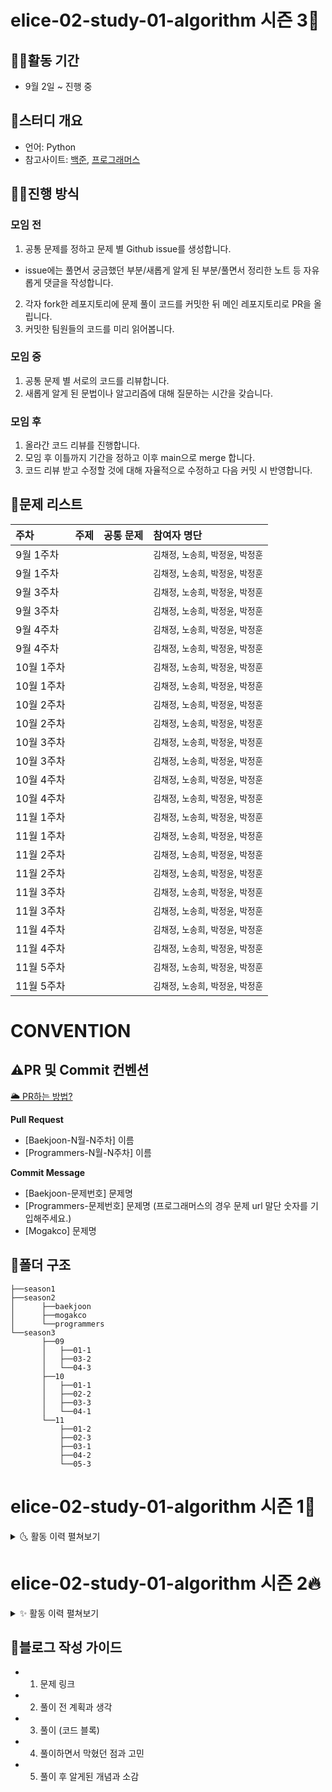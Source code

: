 # elice-02-study-01-algorithm 시즌 3🌾

## 🏋️‍♀️활동 기간

- 9월 2일 ~ 진행 중

## 🤼스터디 개요

- 언어: Python
- 참고사이트: [백준](https://www.acmicpc.net/), [프로그래머스](https://programmers.co.kr/)

## 🤸‍♀️진행 방식

### 모임 전

1. 공통 문제를 정하고 문제 별 Github issue를 생성합니다.

- issue에는 풀면서 궁금했던 부분/새롭게 알게 된 부분/풀면서 정리한 노트 등 자유롭게 댓글을 작성합니다.

2. 각자 fork한 레포지토리에 문제 풀이 코드를 커밋한 뒤 메인 레포지토리로 PR을 올립니다.
3. 커밋한 팀원들의 코드를 미리 읽어봅니다.

### 모임 중

1. 공통 문제 별 서로의 코드를 리뷰합니다.
2. 새롭게 알게 된 문법이나 알고리즘에 대해 질문하는 시간을 갖습니다.

### 모임 후

1. 올라간 코드 리뷰를 진행합니다.
2. 모임 후 이틀까지 기간을 정하고 이후 main으로 merge 합니다.
3. 코드 리뷰 받고 수정할 것에 대해 자율적으로 수정하고 다음 커밋 시 반영합니다.

## 📑문제 리스트


| 주차 | 주제 | 공통 문제 | 참여자 명단 |
| :---- | :------------------: |:--------------------------------------------------------------------------------------------------------------------------------------------------------------------------------------------------------------: | :--------------------------------------------------------- |
| 9월 1주차 |  ||  `김채정`, `노송희`, `박정윤`, `박정훈` |
| 9월 1주차 |  ||  `김채정`, `노송희`, `박정윤`, `박정훈` |
| 9월 3주차 |  ||  `김채정`, `노송희`, `박정윤`, `박정훈` |
| 9월 3주차 |  ||  `김채정`, `노송희`, `박정윤`, `박정훈` |
| 9월 4주차 |  ||  `김채정`, `노송희`, `박정윤`, `박정훈` |
| 9월 4주차 |  ||  `김채정`, `노송희`, `박정윤`, `박정훈` |
| 10월 1주차 |  ||  `김채정`, `노송희`, `박정윤`, `박정훈` |
| 10월 1주차 |  ||  `김채정`, `노송희`, `박정윤`, `박정훈` |
| 10월 2주차 |  ||  `김채정`, `노송희`, `박정윤`, `박정훈` |
| 10월 2주차 |  ||  `김채정`, `노송희`, `박정윤`, `박정훈` |
| 10월 3주차 |  ||  `김채정`, `노송희`, `박정윤`, `박정훈` |
| 10월 3주차 |  ||  `김채정`, `노송희`, `박정윤`, `박정훈` |
| 10월 4주차 |  ||  `김채정`, `노송희`, `박정윤`, `박정훈` |
| 10월 4주차 |  ||  `김채정`, `노송희`, `박정윤`, `박정훈` |
| 11월 1주차 |  ||  `김채정`, `노송희`, `박정윤`, `박정훈` |
| 11월 1주차 |  ||  `김채정`, `노송희`, `박정윤`, `박정훈` |
| 11월 2주차 |  ||  `김채정`, `노송희`, `박정윤`, `박정훈` |
| 11월 2주차 |  ||  `김채정`, `노송희`, `박정윤`, `박정훈` |
| 11월 3주차 |  ||  `김채정`, `노송희`, `박정윤`, `박정훈` |
| 11월 3주차 |  ||  `김채정`, `노송희`, `박정윤`, `박정훈` |
| 11월 4주차 |  ||  `김채정`, `노송희`, `박정윤`, `박정훈` |
| 11월 4주차 |  ||  `김채정`, `노송희`, `박정윤`, `박정훈` |
| 11월 5주차 |  ||  `김채정`, `노송희`, `박정윤`, `박정훈` |
| 11월 5주차 |  ||  `김채정`, `노송희`, `박정윤`, `박정훈` |

# CONVENTION

## ⚠️PR 및 Commit 컨벤션

[🌥 PR하는 방법?](https://github.com/elice-02-study-01-algorithm/python/issues/42)

**Pull Request**

- [Baekjoon-N월-N주차] 이름
- [Programmers-N월-N주차] 이름

**Commit Message**

- [Baekjoon-문제번호] 문제명
- [Programmers-문제번호] 문제명
  (프로그래머스의 경우 문제 url 말단 숫자를 기입해주세요.)
- [Mogakco] 문제명

## 📂폴더 구조
```
├──season1
├──season2
│      ├──baekjoon
│      ├──mogakco
│      └──programmers
└──season3
       ├──09
       │   ├──01-1
       │   ├──03-2
       │   └──04-3
       ├──10
       │   ├──01-1
       │   ├──02-2
       │   ├──03-3
       │   └──04-1
       └──11
           ├──01-2
           ├──02-3
           ├──03-1
           ├──04-2
           └──05-3
```

# elice-02-study-01-algorithm 시즌 1🌿
<details>
<summary>🌜 활동 이력 펼쳐보기</summary>

## 🔶활동 기간

- 스터디 기획안 제출: 4/2(토)
- 스터디 진행: 4/5(화)- ~ 5/27(금) (5주간)

  **※ 데이터 분석 웹 서비스 프로젝트 기간(4/19~5/7) 동안에는 스터디를 진행하지 않습니다.**

- 스터디 결과 발표 : 5/28(토) 모든 팀 발표

## 🔶스터디 개요

- 정기 회의:
- 언어: Python
- 참고사이트: [백준](https://www.acmicpc.net/), [프로그래머스](https://programmers.co.kr/)

## 🔶진행 방식

시즌 2와 동일

## 📂폴더 구조

- **백준**
  - baekjoon/01/NNNN\_문제이름
  - bakejoon/01/NNNN
  - elice
  - etc

## 📑문제 리스트

| 주차  |     엘리스 강의      |                                                                                                    공통 문제                                                                                                     | 참여자 명단                                                |
| :---- | :------------------: | :--------------------------------------------------------------------------------------------------------------------------------------------------------------------------------------------------------------: | :--------------------------------------------------------- |
| 0주차 |                      |                                                                                                                                                                                                                  | `김관호`, `김채정`, `노송희`, `서형준`, `안지우`, `최재익` |
| 1주차 | 분할 정복, 재귀 호출 | [자리수의 제곱](https://www.acmicpc.net/problem/4881), [로봇 청소기](https://www.acmicpc.net/problem/14503), [색종이 만들기](https://www.acmicpc.net/problem/2630), [트리](https://www.acmicpc.net/problem/4256) | `김관호`, `김채정`, `노송희`, `서형준`, `안지우`, `최재익` |
| 2주차 |      동적계획법      |                               [젠장](https://www.acmicpc.net/problem/1324), [1로 만들기2](https://www.acmicpc.net/problem/12852), [암호코드](https://www.acmicpc.net/problem/2011)                               | `김관호`, `김채정`, `노송희`, `서형준`, `안지우`, `최재익` |
| 3주차 |          큐          |                                                          [Router](https://www.acmicpc.net/problem/15828), [PPAP](https://www.acmicpc.net/problem/16120)                                                          | `김관호`, `김채정`, `노송희`, `서형준`, `안지우`, `최재익` |
| 4주차 |        그래프        |                                [촌수계산](https://www.acmicpc.net/problem/2644), [아기 상어](https://www.acmicpc.net/problem/16236), [수열](https://www.acmicpc.net/problem/2491)                                | `김관호`, `김채정`, `노송희`, `서형준`, `안지우`, `최재익` |

</details>

# elice-02-study-01-algorithm 시즌 2🔥

<details>
<summary>✨ 활동 이력 펼쳐보기</summary>


엘리스 AI 트랙 4기 코딩 테스트 스터디 레포지토리입니다.

## 🔶활동 기간

- 7월 12일 ~ 8월 31일

## 🔶스터디 개요

- 언어: Python
- 참고사이트: [백준](https://www.acmicpc.net/), [프로그래머스](https://programmers.co.kr/)

## 🔶진행 방식

### 모임 전

1. 공통 문제를 정하고 문제 별 Github issue를 생성합니다.

- issue에는 풀면서 궁금했던 부분/새롭게 알게 된 부분/풀면서 정리한 노트 등 자유롭게 댓글을 작성합니다.

2. <span style="color:red">모임 1시간 전까지</span> 각자의 폴더와 branch에 문제 풀이 코드를 커밋합니다.
3. 커밋한 팀원들의 코드를 미리 읽어봅니다.

### 모임 중

1. 공통 문제 별 서로의 코드를 리뷰합니다.
2. 새롭게 알게 된 문법이나 알고리즘에 대해 질문하는 시간을 갖습니다.

### 모임 후

1. Pull Request로 코드 리뷰를 진행합니다.
2. 모임 후 이틀까지 기간을 정하고 이후 main으로 merge 합니다.
3. 코드 리뷰 받고 수정할 것에 대해 자율적으로 수정하고 다음 커밋 시 반영합니다.

## ⚠️PR 및 Commit 컨벤션

**Pull Request**

- [Baekjoon-N월-N주차] 이름
- [Programmers-N월-N주차] 이름

**Commit Message**

- [Baekjoon-문제번호] 문제명
- [Programmers-문제번호] 문제명
  (프로그래머스의 경우 문제 url 말단 숫자를 기입해주세요.)
- [Mogakco] 문제명

## 📂폴더 구조

- **백준**
  - baekjoon/01/NNNN\_문제이름
  - baekjoon/01/NNNN
  - elice
  - mogakco
  - etc

(etc는 각자 자유롭게 푼 것을 올립니다)

## 📑문제 리스트


| 주차 | 주제 | 공통 문제 | 참여자 명단 |
| :---- | :------------------: |:--------------------------------------------------------------------------------------------------------------------------------------------------------------------------------------------------------------: | :--------------------------------------------------------- |
| 7월 2주차 | DFS&BFS |[DFS와 BFS](https://www.acmicpc.net/problem/1260), [미로 탐색](https://www.acmicpc.net/problem/2178)|  `김채정`, `노송희`, `박정윤`, `박정훈`, `서형준`, `최재익` |
| 7월 2주차 | 프로그래머스 |[스킬체크](https://programmers.co.kr/skill_checks) "굿 스타터" 레벨 |  `김채정`, `노송희`, `박정윤`, `박정훈`, `서형준`, `최재익` |
| 7월 2주차 | 모각코 | x |  `김채정`, `노송희`, `박정윤`, `박정훈`, `서형준`, `최재익` |
| 7월 3주차 | DFS&BFS | [토마토](https://www.acmicpc.net/problem/7569), [숨바꼭질](https://www.acmicpc.net/problem/1697) | `김채정`, `노송희`, `박정윤`, `박정훈`, `서형준`, `최재익` |
| 7월 3주차 | 모각코 |[양궁대회](https://school.programmers.co.kr/learn/courses/30/lessons/92342) |  `김채정`, `노송희`, `박정윤`, `박정훈`, `서형준`, `최재익` |
| 7월 4주차 | 자료 구조 |[덱](https://www.acmicpc.net/problem/10866), [최대 힙](https://www.acmicpc.net/problem/11279), [에디터](https://www.acmicpc.net/problem/1406) | `김채정`, `노송희`, `박정윤`, `박정훈`, `서형준`, `최재익` |
| 7월 4주차 | 프로그래머스 |[실전 대비 모의고사](https://career.programmers.co.kr/competitions/2627) 1차 문제집 | `김채정`, `노송희`, `박정윤`, `박정훈`, `서형준`, `최재익` |
| 7월 4주차 | 모각코 |[주차 요금 계산](https://school.programmers.co.kr/learn/courses/30/lessons/92341) |  `김채정`, `노송희`, `박정윤`, `박정훈`, `서형준`, `최재익` |
| 8월 1주차 | 세그먼트 트리 & 구현 |[수열과 쿼리 15](https://www.acmicpc.net/problem/14427), [연구소](https://www.acmicpc.net/problem/14502) | `김채정`, `노송희`, `박정윤`, `박정훈`, `서형준`, `최재익` |
| 8월 1주차 | 모각코 | x |  `김채정`, `노송희`, `박정윤`, `박정훈`, `서형준`, `최재익` |
| 8월 2주차 | 백트래킹, DP |[연산자 끼워넣기](https://www.acmicpc.net/problem/14888), [1,2,3 더하기 4](https://www.acmicpc.net/problem/15989) | `김채정`, `노송희`, `박정윤`, `박정훈`, `서형준`, `최재익` |
| 8월 2주차 | 프로그래머스 |[실전 대비 모의고사](https://career.programmers.co.kr/competitions/2627) 2차 문제집 | `김채정`, `노송희`, `박정윤`, `박정훈`, `서형준`, `최재익` |
| 8월 2주차 | CLASS3+, 백트래킹 |[AC](https://www.acmicpc.net/problem/5430), [N과 M (2)](https://www.acmicpc.net/problem/15650) |  `김채정`, `노송희`, `박정윤`, `박정훈`, `서형준`, `최재익` |
| 8월 2주차 | 모각코 | x |  `김채정`, `노송희`, `박정윤`, `박정훈`, `서형준`, `최재익` |
| 8월 3주차 | 그래프 탐색, CLASS 3++ |[여러분의 다리가 되어 드리겠습니다!](https://www.acmicpc.net/problem/17352), [Four Squares](https://www.acmicpc.net/problem/17626) |  `김채정`, `노송희`, `박정윤`, `박정훈`, `서형준`, `최재익` |
| 8월 3주차 | 프로그래머스 |[실전 대비 모의고사](https://career.programmers.co.kr/competitions/2627) 3차 문제집 | `김채정`, `노송희`, `박정윤`, `박정훈`, `서형준` |
| 8월 3주차 | CLASS3++ |[잃어버린 괄호](https://www.acmicpc.net/problem/1541), [절댓값 힙](https://www.acmicpc.net/problem/11286) |  `김채정`, `노송희`, `박정윤`, `박정훈`, `서형준` |
| 8월 3주차 | 모각코 | [늑대와 양](https://github.com/elice-02-study-01-algorithm/python/issues/48) |  `김채정`, `노송희`, `박정윤`, `박정훈`, `서형준` |
| 8월 4주차 | CLASS 3++, CLASS 4 |[Z](https://www.acmicpc.net/problem/1074), [평범한 배낭](https://www.acmicpc.net/problem/12865) |  `김채정`, `노송희`, `박정윤`, `박정훈`, `서형준` |
| 8월 1주차 | 모각코 | x |  `김채정`, `노송희`, `박정윤`, `박정훈`, `서형준` |

</details>

## 🦮블로그 작성 가이드

- 1. 문제 링크
- 2. 풀이 전 계획과 생각
- 3. 풀이 (코드 블록)
- 4. 풀이하면서 막혔던 점과 고민
- 5. 풀이 후 알게된 개념과 소감
